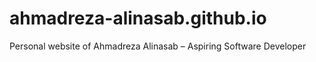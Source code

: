 # ahmadreza-alinasab.github.io
Personal website of Ahmadreza Alinasab – Aspiring Software Developer
